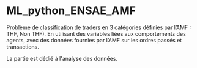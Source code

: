 # ML_python_ENSAE_AMF
Problème de classification de traders en 3 catégories définies par l’AMF : THF, Non THF). En utilisant des variables liées aux comportements des agents, avec des données fournies par l’AMF sur les ordres passés et transactions.

La partie est dédié à l'analyse des données.

